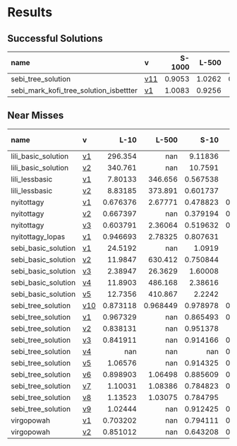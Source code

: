 # Results

## Successful Solutions

| name                                   | v                           |   S-1000 |   L-500 |   L-10 |   S-10 |   XL-5000 |   Total time |
|:---------------------------------------|:----------------------------|---------:|--------:|-------:|-------:|----------:|-------------:|
| sebi_tree_solution                     | [v11](../../commit/f5184f4) |   0.9053 |  1.0262 | 0.9657 | 0.997  |    2.9965 |       6.8908 |
| sebi_mark_kofi_tree_solution_isbettter | [v1](../../commit/a6bdaac)  |   1.0083 |  0.9256 | 0.99   | 0.9916 |    3.7755 |       7.6911 |

## Near Misses

| name                | v                           |       L-10 |      L-500 |       S-10 |     S-1000 |   XL-5000 |
|:--------------------|:----------------------------|-----------:|-----------:|-----------:|-----------:|----------:|
| lili_basic_solution | [v1](../../commit/07a3e46)  | 296.354    | nan        |   9.11836  | 717.327    |       nan |
| lili_basic_solution | [v2](../../commit/22adf02)  | 340.761    | nan        |  10.7591   | 729.522    |       nan |
| lili_lessbasic      | [v1](../../commit/be983ae)  |   7.80133  | 346.656    |   0.567538 |  15.4641   |       nan |
| lili_lessbasic      | [v2](../../commit/dbd5cee)  |   8.83185  | 373.891    |   0.601737 |  18.5616   |       nan |
| nyitottagy          | [v1](../../commit/265c45e)  |   0.676376 |   2.67771  |   0.478823 |   0.515898 |       nan |
| nyitottagy          | [v2](../../commit/788323f)  |   0.667397 | nan        |   0.379194 |   0.452332 |       nan |
| nyitottagy          | [v3](../../commit/c8ad45c)  |   0.603791 |   2.36064  |   0.519632 |   0.448809 |       nan |
| nyitottagy_lopas    | [v1](../../commit/0b6a733)  |   0.946693 |   2.78325  |   0.807631 |   1.02     |       nan |
| sebi_basic_solution | [v1](../../commit/eaca833)  |  24.5192   | nan        |   1.0919   |  41.5967   |       nan |
| sebi_basic_solution | [v2](../../commit/3371540)  |  11.9847   | 630.412    |   0.750844 |  27.2496   |       nan |
| sebi_basic_solution | [v3](../../commit/fe517a0)  |   2.38947  |  26.3629   |   1.60008  |   3.56721  |       nan |
| sebi_basic_solution | [v4](../../commit/51edc94)  |  11.8903   | 486.168    |   2.38616  |  25.2112   |       nan |
| sebi_basic_solution | [v5](../../commit/c1e2c40)  |  12.7356   | 410.867    |   2.2242   |  22.6535   |       nan |
| sebi_tree_solution  | [v10](../../commit/0ad7798) |   0.873118 |   0.968449 |   0.978978 |   0.750954 |       nan |
| sebi_tree_solution  | [v1](../../commit/c6e88f0)  |   0.967329 | nan        |   0.865493 |   0.885463 |       nan |
| sebi_tree_solution  | [v2](../../commit/987dfec)  |   0.838131 | nan        |   0.951378 |   1.39613  |       nan |
| sebi_tree_solution  | [v3](../../commit/e966f24)  |   0.841911 | nan        |   0.914166 |   0.940104 |       nan |
| sebi_tree_solution  | [v4](../../commit/b4221d7)  | nan        | nan        | nan        |   0.839791 |       nan |
| sebi_tree_solution  | [v5](../../commit/bba55ef)  |   1.06576  | nan        |   0.914325 |   0.924512 |       nan |
| sebi_tree_solution  | [v6](../../commit/6fb390f)  |   0.898903 |   1.06498  |   0.885609 |   0.986124 |       nan |
| sebi_tree_solution  | [v7](../../commit/1315fff)  |   1.10031  |   1.08386  |   0.784823 |   0.815491 |       nan |
| sebi_tree_solution  | [v8](../../commit/d1d2cbe)  |   1.13523  |   1.03075  |   0.784795 |   1.13577  |       nan |
| sebi_tree_solution  | [v9](../../commit/4a92f55)  |   1.02444  | nan        |   0.912425 |   0.836722 |       nan |
| virgopowah          | [v1](../../commit/2dbc7e7)  |   0.703202 | nan        |   0.794111 |   0.628813 |       nan |
| virgopowah          | [v2](../../commit/4d03f1c)  |   0.851012 | nan        |   0.643208 |   0.733836 |       nan |
